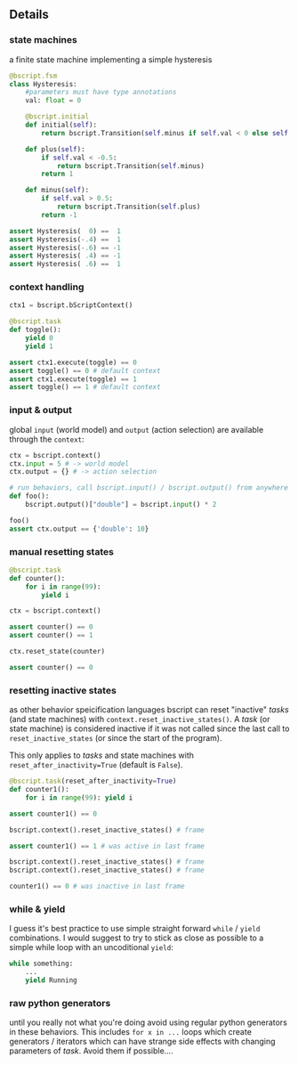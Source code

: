 ## Details


### state machines

a finite state machine implementing a simple hysteresis

```python
@bscript.fsm
class Hysteresis:
    #parameters must have type annotations
    val: float = 0

    @bscript.initial
    def initial(self):
        return bscript.Transition(self.minus if self.val < 0 else self.plus)

    def plus(self):
        if self.val < -0.5:
            return bscript.Transition(self.minus)
        return 1

    def minus(self):
        if self.val > 0.5:
            return bscript.Transition(self.plus)
        return -1

assert Hysteresis(  0) ==  1
assert Hysteresis(-.4) ==  1
assert Hysteresis(-.6) == -1
assert Hysteresis( .4) == -1
assert Hysteresis( .6) ==  1
```


### context handling

```python
ctx1 = bscript.bScriptContext()

@bscript.task
def toggle():
    yield 0
    yield 1

assert ctx1.execute(toggle) == 0
assert toggle() == 0 # default context
assert ctx1.execute(toggle) == 1
assert toggle() == 1 # default context
```


### input & output

global `input` (world model) and `output` (action selection) are available through the `context`:

```python
ctx = bscript.context()
ctx.input = 5 # -> world model
ctx.output = {} # -> action selection

# run behaviors, call bscript.input() / bscript.output() from anywhere
def foo():
    bscript.output()["double"] = bscript.input() * 2

foo()
assert ctx.output == {'double': 10}
```


### manual resetting states

```python
@bscript.task
def counter():
    for i in range(99):
        yield i

ctx = bscript.context()

assert counter() == 0
assert counter() == 1

ctx.reset_state(counter)

assert counter() == 0
```


### resetting inactive states

as other behavior speicification languages bscript can reset
"inactive" _tasks_ (and state machines) with
`context.reset_inactive_states()`. A _task_ (or state machine) is
considered inactive if it was not called since the last call to
`reset_inactive_states` (or since the start of the program).

This only applies to _tasks_ and state machines with `reset_after_inactivity=True` (default is `False`).

```python
@bscript.task(reset_after_inactivity=True)
def counter1():
    for i in range(99): yield i

assert counter1() == 0

bscript.context().reset_inactive_states() # frame

assert counter1() == 1 # was active in last frame

bscript.context().reset_inactive_states() # frame
bscript.context().reset_inactive_states() # frame

counter1() == 0 # was inactive in last frame
```


### while & yield

I guess it's best practice to use simple straight forward `while` / `yield`
combinations. I would suggest to try to stick as close as possible to a simple
while loop with an uncoditional `yield`:

```python
while something:
    ...
    yield Running
```


### raw python generators

until you really not what you're doing avoid using regular python generators in
these behaviors. This includes `for x in ...` loops which create generators /
iterators which can have strange side effects with changing parameters of
_task_. Avoid them if possible....


